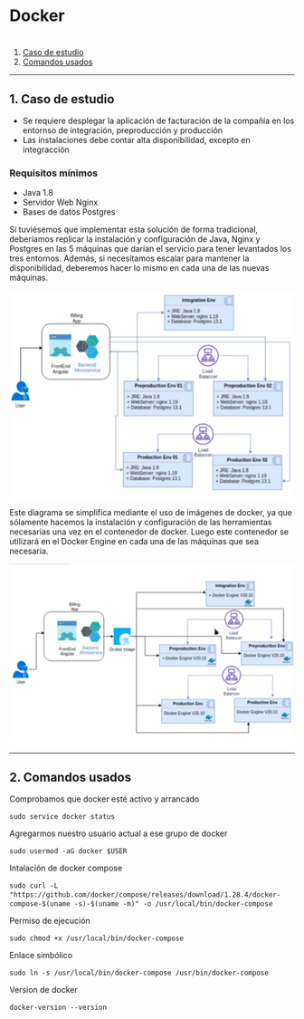 # Docker
# 

  1. [Caso de estudio](#case)
  2. [Comandos usados](#comand)


<hr>

<a name="case"></a>

## 1. Caso de estudio
- Se requiere desplegar la aplicación de facturación de la compañía en los entornso de integración, preproducción y producción
- Las instalaciones debe contar alta disponibilidad, excepto en integracción
### Requisitos mínimos
* Java 1.8
* Servidor Web Nginx
* Bases de datos Postgres

Si tuviésemos que implementar esta solución de forma tradicional, deberíamos replicar la instalación y configuración de Java, Nginx y Postgres en las 5 máquinas que darían el servicio para tener levantados los tres entornos. Además, si necesitamos escalar para mantener la disponibilidad, deberemos hacer lo mismo en cada una de las nuevas máquinas.

![image](./images/img1.png)

Este diagrama se simplifica mediante el uso de imágenes de docker, ya que sólamente hacemos la instalación y configuración de las herramientas necesarias una vez en el contenedor de docker. Luego este contenedor se utilizará en el Docker Engine en cada una de las máquinas que sea necesaria.

![image](./images/img2.png)


<hr>

<a name="comand"></a>
## 2. Comandos usados
Comprobamos que docker esté activo y arrancado
~~~
sudo service docker status
~~~

Agregarmos nuestro usuario actual a ese grupo de docker
~~~
sudo usermod -aG docker $USER
~~~
Intalación de docker compose

~~~
sudo curl -L "https://github.com/docker/compose/releases/download/1.28.4/docker-compose-$(uname -s)-$(uname -m)" -o /usr/local/bin/docker-compose
~~~
Permiso de ejecución
~~~
sudo chmod +x /usr/local/bin/docker-compose
~~~

Enlace simbólico
~~~
sudo ln -s /usr/local/bin/docker-compose /usr/bin/docker-compose
~~~
Version de docker
~~~
docker-version --version
~~~